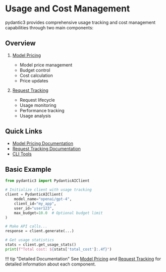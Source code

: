 # Usage and Cost Management

pydantic3 provides comprehensive usage tracking and cost management capabilities through two main components:

## Overview

1. [Model Pricing](model-pricing.md)
   - Model price management
   - Budget control
   - Cost calculation
   - Price updates

2. [Request Tracking](request-tracking.md)
   - Request lifecycle
   - Usage monitoring
   - Performance tracking
   - Usage analysis

## Quick Links

- [Model Pricing Documentation](model-pricing.md)
- [Request Tracking Documentation](request-tracking.md)
- [CLI Tools](../../cli.md)

## Basic Example

```python
from pydantic3 import PydanticAIClient

# Initialize client with usage tracking
client = PydanticAIClient(
    model_name="openai/gpt-4",
    client_id="my_app",
    user_id="user123",
    max_budget=10.0  # Optional budget limit
)

# Make API calls...
response = client.generate(...)

# Get usage statistics
stats = client.get_usage_stats()
print(f"Total cost: ${stats['total_cost']:.4f}")
```

!!! tip "Detailed Documentation"
    See [Model Pricing](model-pricing.md) and [Request Tracking](request-tracking.md) for detailed information about each component.
